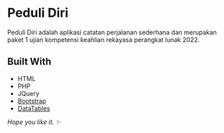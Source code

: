 # Peduli Diri

Peduli Diri adalah aplikasi catatan perjalanan sederhana dan merupakan paket 1 ujian kompetensi keahlian rekayasa perangkat lunak 2022.

## Built With

- HTML
- PHP
- JQuery
- [Bootstrap](https://getbootstrap.com)
- [DataTables](https://datatables.net)

_Hope you like it. :sparkles:_
